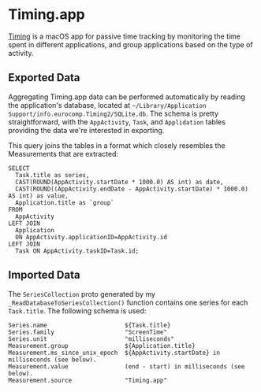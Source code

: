 # Timing.app

[Timing](https://timingapp.com/) is a macOS app for passive time tracking by
monitoring the time spent in different applications, and group applications
based on the type of activity.

## Exported Data

Aggregating Timing.app data can be performed automatically by reading the
application's database, located at
`~/Library/Application Support/info.eurocomp.Timing2/SQLite.db`. The schema
is pretty straightforward, with the `AppActivity`, `Task`, and `Applidation`
tables providing the data we're interested in exporting.

This query joins the tables in a format which closely resembles the Measurements
that are extracted:

```
SELECT
  Task.title as series,
  CAST(ROUND(AppActivity.startDate * 1000.0) AS int) as date,
  CAST(ROUND((AppActivity.endDate - AppActivity.startDate) * 1000.0) AS int) as value,
  Application.title as `group`
FROM
  AppActivity
LEFT JOIN
  Application
  ON AppActivity.applicationID=AppActivity.id
LEFT JOIN
  Task ON AppActivity.taskID=Task.id;
```


## Imported Data

The `SeriesCollection` proto generated by my `_ReadDatabaseToSeriesCollection()`
function contains one series for each `Task.title`. The following schema is
used:

```
Series.name                      ${Task.title}
Series.family                    "ScreenTime"
Series.unit                      "milliseconds"
Measurement.group                ${Application.title}
Measurement.ms_since_unix_epoch  ${AppActivity.startDate} in milliseconds (see below).
Measurement.value                (end - start) in milliseconds (see below).
Measurement.source               "Timing.app"
```
